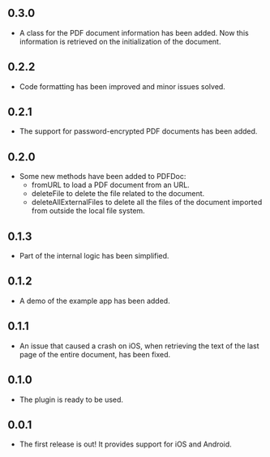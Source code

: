 ## 0.3.0

* A class for the PDF document information has been added. Now this information
is retrieved on the initialization of the document.

## 0.2.2

* Code formatting has been improved and minor issues solved.

## 0.2.1

* The support for password-encrypted PDF documents has been added.

## 0.2.0

* Some new methods have been added to PDFDoc:
    * fromURL to load a PDF document from an URL.
    * deleteFile to delete the file related to the document.
    * deleteAllExternalFiles to delete all the files of the document imported 
    from outside the local file system.

## 0.1.3

* Part of the internal logic has been simplified.

## 0.1.2

* A demo of the example app has been added.


## 0.1.1

* An issue that caused a crash on iOS, when retrieving the text of the last page of the entire document, has been fixed.


## 0.1.0

* The plugin is ready to be used.


## 0.0.1

* The first release is out! It provides support for iOS and Android.
